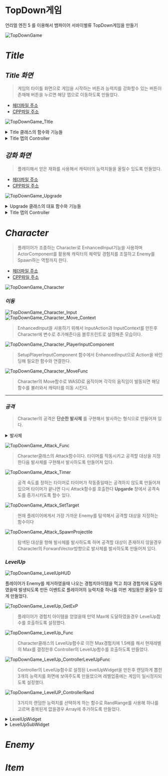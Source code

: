 # TopDown게임 

언리얼 엔진 5 를 이용해서 뱀파이어 서바이벌류 TopDown게임을 만들기

![TopDownGame](https://github.com/moad6127/Unreal_TopDown/assets/101626318/00158843-a210-463a-acf4-6a6f94ba6b91)


# *Title*

## *Title 화면*


>게임의 타이틀 화면으로 게임을 시작하는 버튼과 능력치를 강화할수 있는 버튼이 존재해 버튼을 누르면 해당 맵으로 이동하도록 만들었다.

- [헤더파일 주소](https://github.com/moad6127/Unreal_TopDown/blob/master/TopDown/Source/TopDown/Public/HUD/TitleWidget.h)
- [CPP파일 주소](https://github.com/moad6127/Unreal_TopDown/blob/master/TopDown/Source/TopDown/Private/HUD/TitleWidget.cpp)

![TopDownGame_TItle](https://github.com/moad6127/Unreal_TopDown/assets/101626318/8610d987-0999-4be5-b542-b9aea1bdbaad)


<details><summary> Title 클래스의 함수와 기능들</summary>
<p>
  
![TopDownGame_Title_h](https://github.com/moad6127/Unreal_TopDown/assets/101626318/b5974b05-7b8a-4b2d-8011-6c94c12d083a)
![TopDownGame_Title_cpp](https://github.com/moad6127/Unreal_TopDown/assets/101626318/51974790-59dd-4ad3-9a9d-9fa08ccde0e0)

> 단순히 버튼들을 바인딩한후 바인딩에 필요한 함수들을 구현해서 버튼을 클릭하면 해당 맵으로 이동하거나 종료 하도록 설정 하였다.

----------------------------------------------------------------------------------------------------
</p>
</details>

<details><summary> Title 맵의 Controller</summary>
<p>
  
![TopDownGame_TitleController](https://github.com/moad6127/Unreal_TopDown/assets/101626318/1fd9e498-08bf-4139-9565-eb256d910657)
![TopDownGame_TitleController_cpp](https://github.com/moad6127/Unreal_TopDown/assets/101626318/69f77317-41b8-40a8-96a1-5f0d11767a63)

> 맵으로 이동했을때 Controller의 BeginPlay를 통해서 Title의 Widget이 나타나도록 만들기 위해서 만들어진 컨트롤러로 단순히 Widget을 생성하고 화면에 띄우는 역할을 한다

----------------------------------------------------------------------------------------------------
</p>
</details>


## *강화 화면*

> 플레이해서 얻은 재화를 사용해서 캐릭터의 능력치들을 올릴수 있도록 만들었다.

- [헤더파일 주소](https://github.com/moad6127/Unreal_TopDown/blob/master/TopDown/Source/TopDown/Public/HUD/Upgrade.h)
- [CPP파일 주소](https://github.com/moad6127/Unreal_TopDown/blob/master/TopDown/Source/TopDown/Private/HUD/Upgrade.cpp)


![TopDownGame_Upgrade](https://github.com/moad6127/Unreal_TopDown/assets/101626318/d8f364fc-e569-4a74-8a3a-65b27b6c9ea6)

<details><summary> Upgrade 클래스의 대표 함수와 기능들</summary>
<p>

![TopDownGame_Upgrade_NativeConstruct](https://github.com/moad6127/Unreal_TopDown/assets/101626318/98be4bad-d658-4f11-b7f4-64ff69fe2cc9)

> SaveGame클래스를 활용하기 위해서 NativeConstruct함수에 필요한 정보들을 Load한후 각각의 Widget들의 정보를 업데이트 한다.

![TopDownGame_Upgrade_DamageBox_h](https://github.com/moad6127/Unreal_TopDown/assets/101626318/40f6f64a-37d7-4658-aac7-65704f79ea37)
![TopDownGame_Upgarde_DamageBox](https://github.com/moad6127/Unreal_TopDown/assets/101626318/7292bbdf-f816-4545-82c6-20a0584dc363)

> DamageUpgardeBox에 필요한 변수들과 함수들을 나타낸 것으로 버튼을 누르면 게임에서 얻은 재화가 강화에 필요한 재화보다 크거나 같을경우 능력치를 증가 시킨다.

![TopDownGame_Upgrade_saveNCanButton](https://github.com/moad6127/Unreal_TopDown/assets/101626318/479e6f2a-a8cb-42d7-96ad-d866f39e6a85)
> 저장버튼을 누르는 경우에만 Save를 하도록 설정하기
  
----------------------------------------------------------------------------------------------------
</p>
</details>


<details><summary> Title 맵의 Controller</summary>
<p>
  
![TopDownGame_UpgradeController_h](https://github.com/moad6127/Unreal_TopDown/assets/101626318/729db67e-a3dd-4b18-b013-93b23d318f50)
![TopDownGame_UpgradeController_cpp](https://github.com/moad6127/Unreal_TopDown/assets/101626318/4bf41dc3-4654-40d2-8a85-c66c44da7d6a)


> 맵으로 이동했을때 Controller의 BeginPlay를 통해서 Upgrade의 Widget이 나타나도록 만들기 위해서 만들어진 컨트롤러로 단순히 Widget을 생성하고 화면에 띄우는 역할을 한다

----------------------------------------------------------------------------------------------------
</p>
</details>


# *Character*

> 플레이어가 조종하는 Character로 EnhancedInput기능을 사용하며 ActorComponent를 활용해 캐릭터의 체력및 경험치를 조절하고 Enemy를 Spawn하는 역할까지 한다.

- [헤더파일 주소](https://github.com/moad6127/Unreal_TopDown/blob/master/TopDown/Source/TopDown/Public/Character/TopDownCharacter.h)
- [CPP파일 주소](https://github.com/moad6127/Unreal_TopDown/blob/master/TopDown/Source/TopDown/Private/Character/TopDownCharacter.cpp)

![TopDownGame_Character](https://github.com/moad6127/Unreal_TopDown/assets/101626318/cdd46026-28ca-4c1f-81ed-e9489f231475)


### *이동*


![TopDownGame_Character_Input](https://github.com/moad6127/Unreal_TopDown/assets/101626318/1b2077f7-dd64-4ff7-bab2-b0b442986a27)
![TopDownGame_Character_Move_Context](https://github.com/moad6127/Unreal_TopDown/assets/101626318/8c3f2eab-b2bf-4b51-9d71-2904a47a1f9f)

> EnhancedInput을 사용하기 위해서 InputAction과 InputContext를 만든후 Character에 변수로 추가해준다음 블루프린트로 설정해준 모습이다.

![TopDownGame_Character_PlayerInputComponent](https://github.com/moad6127/Unreal_TopDown/assets/101626318/6e5e8a55-d266-4e62-8c40-ed86d93aa588)

> SetupPlayerInputComponent 함수에서 EnhancedInput으로 Action을 바인딩해 필요한 함수와 연결한다.

![TopDownGame_Character_MoveFunc](https://github.com/moad6127/Unreal_TopDown/assets/101626318/6b0d2645-40af-4c45-8c9a-8fa9cad99e65)

> Character의 Move함수로 WASD로 움직이며 각각의 움직임이 발동되면 해당 함수를 불러와서 캐릭터를 이동 시킨다.


------------------------------------------------------------------------

### *공격*

> Character의 공격은 **단순한 발사체** 를 구현해서 발사하는 형식으로 만들어져 있다.


<details><summary> 발사체 </summary>
<p>
  
#### *발사체*

플레이어가 공격을 할때 사용하는 발사체로 단순히 BoxComponent에 Enemy가 Overlap되면 데미지를 주고 사라지게 만들어져 있다.

- [헤더파일 주소](https://github.com/moad6127/Unreal_TopDown/blob/master/TopDown/Source/TopDown/Public/Attack/Projectile.h)
- [CPP파일 주소](https://github.com/moad6127/Unreal_TopDown/blob/master/TopDown/Source/TopDown/Private/Attack/Projectile.cpp)

  
![TopDownGame_Attack_Projectile](https://github.com/moad6127/Unreal_TopDown/assets/101626318/4a2b619f-d555-4f48-9f73-ca83c131c294)

![TopDownGame_Attack_Projectile_CollisionOverlap](https://github.com/moad6127/Unreal_TopDown/assets/101626318/eb2375b9-6ce4-47ba-8cd3-7f839a3a2bfa)

> BoxComponent에 Overlap되는 대상이 Enemy의 태그를 가지고 있는경우 ApplyDamage를 통해서 데미지를 가해지도록 만들었다.

----------------------------------------------------------------------------------------------------
</p>
</details>

![TopDownGame_Attack_Func](https://github.com/moad6127/Unreal_TopDown/assets/101626318/45fbe5d5-b8fb-45ab-b979-4ad2cef1e4f9)

>Character클래스의 Attack함수이다. 타이머를 작동시키고 공격할 대상을 지정한다음 발사체를 구현해서 발사하도록 만들어져 있다.

![TopDownGame_Attack_Timer](https://github.com/moad6127/Unreal_TopDown/assets/101626318/4bfd079b-3ae0-4acc-a507-1c2af42ec53c)

> 공격 속도를 정하는 타이머로 타이머가 작동중일때는 공격하지 않도록 만들어져 있으며 타이머가 끝나면 다시 Attack함수를 호출한다
>  **Upgarde** 창에서 공격속도를 증가시키도록 할수 있다.

![TopDownGame_Attack_SetTarget](https://github.com/moad6127/Unreal_TopDown/assets/101626318/9ce6305c-d42f-4706-83a7-80f1f3fc79af)

> 현재 플레이어에게서 가장 가까운 Enemy를 탐색해서 공격할 대상을 지정하는 함수이다

![TopDownGame_Attack_SpawnProjectile](https://github.com/moad6127/Unreal_TopDown/assets/101626318/43907c8b-24ad-4440-85ed-c480c93f41e2)

> 탐색된 대상을 향해 발사체를 발사하도록 하며 공격할 대상이 존재하지 않을경우 Character의 ForwardVector방향으로 발사체를 발사하도록 만들어져 있다.


### *LevelUp*

![TopDownGame_LevelUpHUD](https://github.com/moad6127/Unreal_TopDown/assets/101626318/0a9b1b84-b5c2-492a-99af-3eea43b6c78c)

플레이어가 Enemy를 제거하였을때 나오는 경험치아이템을 먹고 최대 경험치에 도달하였을때 발생되도록 만든 이벤트로 플레이어의 능력치중 하나를 이번 게임동안 올릴수 있게 만들었다.


![TopDownGame_LevelUp_GetExP](https://github.com/moad6127/Unreal_TopDown/assets/101626318/c4f40af7-1def-4eaa-9fa7-9d287da764a4)

> 플레이어가 경험치 아이템을 얻었을때 만약 Max에 도달하였을경우 LevelUp함수를 호출하도록 설정했다.

![TopDownGame_LevelUp_Func](https://github.com/moad6127/Unreal_TopDown/assets/101626318/feb9564a-29f6-4b3c-bcb7-b39723566e33)

> Character클래스의 LevelUp함수로 이전 Max경험치에 1.5배를 해서 현재레벨의 Max를 결정한후 Controller의 LevelUp함수를 호출하도록 만들었다.

![TopDownGame_LevelUp_ControllerLevelUpFunc](https://github.com/moad6127/Unreal_TopDown/assets/101626318/e5fff50e-0440-4b0c-a7db-d829f0a092c9)

> Controller의 LevelUp함수로 설정된 LevelUpWidget을 만든후 랜덤하게 뽑힌 3개의 능력치를 화면에 보여주도록 만들었으며 레벨업중에는 게임이 일시정지되도록 설정했다.

![TopDownGame_LevelUP_ControllerRand](https://github.com/moad6127/Unreal_TopDown/assets/101626318/0216524c-9c56-4c46-9cc8-0f7ccf63913f)

> 3가지의 랜덤한 능력치를 선택하게 하는 함수로 RandRange를 사용해 하나를 고르며 중복된게 없을경우 Array에 추가하도록 만들었다.


<details><summary> LevelUpWidget </summary>
<p>

- [헤더파일 주소](https://github.com/moad6127/Unreal_TopDown/blob/master/TopDown/Source/TopDown/Public/HUD/LevelUpWidget.h)
- [CPP파일 주소](https://github.com/moad6127/Unreal_TopDown/blob/master/TopDown/Source/TopDown/Private/HUD/LevelUpWidget.cpp)

레벨업 이벤트가 발생할때 화면에 보여지는 Widget으로 단순한 WrapBox으로 이루어져 있으며 WrapBox에 SubWidget을 넣어서 화면을 구성하도록 만들었다.

  
 ![TopDownGame_LevelUp_LevelUpWidget_h](https://github.com/moad6127/Unreal_TopDown/assets/101626318/b26df3e1-c124-4c94-8bea-8cf2b18891a4)

 > SubWidgetClass와 WrapBox로 이루어져 있다.
> 
![TopDownGame_LevelUp_LevelUpWidget_cpp](https://github.com/moad6127/Unreal_TopDown/assets/101626318/5108eb99-d021-407f-9207-dd3b90665dd0)

> SubWidget을 Create한다음 필요한 정보들을 넘긴후 AddChild를 사용해 화면에 나타내도록 만들었다.


-----------------------------------------------------------------------------------------------------------------------------------------
</p>
</details>


<details><summary> LevelUpSubWidget </summary>
<p>

- [헤더파일 주소](https://github.com/moad6127/Unreal_TopDown/blob/master/TopDown/Source/TopDown/Public/HUD/LevelUpSubSlotWidget.h)
- [CPP파일 주소](https://github.com/moad6127/Unreal_TopDown/blob/master/TopDown/Source/TopDown/Private/HUD/LevelUpSubSlotWidget.cpp)

LevelUpWidget의 WrapBox에 Child로 구성되는 SubWidget으로 LevelUpWidget에서 넘어온 정보들을 활용해서 TextBox를 설정하도록 만들었다.

![TopDownGame_LevelUpSubWidget_NativeConstruct](https://github.com/moad6127/Unreal_TopDown/assets/101626318/d8671aa7-db5c-47b4-a9c5-6b601eb5083d)

> NativeConstruct함수로 LevelUpWidget에서 넘어온 CharacterState를 TextBox로 표시하도록 한다.

![TopDownGame_LevelUpSubWidget_ButtonClick](https://github.com/moad6127/Unreal_TopDown/assets/101626318/2b9aade4-5819-476e-82db-be701ae78eb0)

>LevelUpButton을 클릭했을때 나오는 이벤트로 해당 CharacterState의 Level을 올리고 LevelUpWidget을 제거한후 다시 게임을 이어나가도록 만들었다.


-----------------------------------------------------------------------------------------------------------------------------------------
</p>
</details>


# *Enemy*


# *Item*



